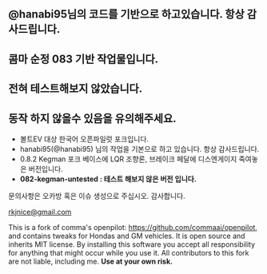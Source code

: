 ## @hanabi95님의 코드를 기반으로 하고있습니다. 항상 감사드립니다.

## 콤마 순정 083 기반 작업물입니다.
## 전혀 테스트해보지 않았습니다.
## 동작 하지 않을수 있음을 유의해주세요.


- 볼트EV 대상 한국어 오픈파일럿 포크입니다.
- hanabi95(@hanabi95) 님의 작업을 기본으로 하고 있습니다. 항상 감사드립니다. 
- 0.8.2 Kegman 포크 베이스에 LQR 조향론, 브레이크 페달에 디스엔게이지 죽여놓은 버전입니다.
- **082-kegman-untested : 테스트 해보지 않은 버전 입니다.**

문의사항은 오카방 혹은 이슈 생성으로 주십시오. 감사합니다.

rkjnice@gmail.com



This is a fork of comma's openpilot: https://github.com/commaai/openpilot, and contains tweaks for Hondas and GM vehicles.  It is open source and inherits MIT license.  By installing this software you accept all responsibility for anything that might occur while you use it.  All contributors to this fork are not liable, including me.  <b>Use at your own risk.</b>


